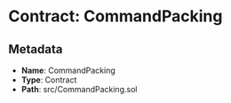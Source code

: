 # Contract: CommandPacking

## Metadata

- **Name**: CommandPacking
- **Type**: Contract
- **Path**: src/CommandPacking.sol
